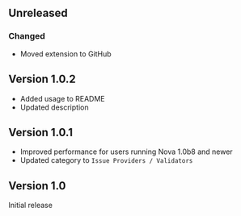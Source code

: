 ## Unreleased
### Changed
- Moved extension to GitHub

## Version 1.0.2

- Added usage to README
- Updated description

## Version 1.0.1

- Improved performance for users running Nova 1.0b8 and newer
- Updated category to `Issue Providers / Validators`

## Version 1.0

Initial release
